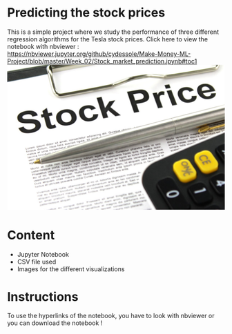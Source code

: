 # Predicting the stock prices
This is a simple project where we study the performance of three different regression algorithms for the Tesla stock prices.
Click here to view the notebook with nbviewer : https://nbviewer.jupyter.org/github/cydessole/Make-Money-ML-Project/blob/master/Week_02/Stock_market_prediction.ipynb#toc1
![Stock Price](stock-price.jpg)
# Content
- Jupyter Notebook
- CSV file used
- Images for the different visualizations

# Instructions
To use the hyperlinks of the notebook, you have to look with nbviewer or you can download the notebook !
